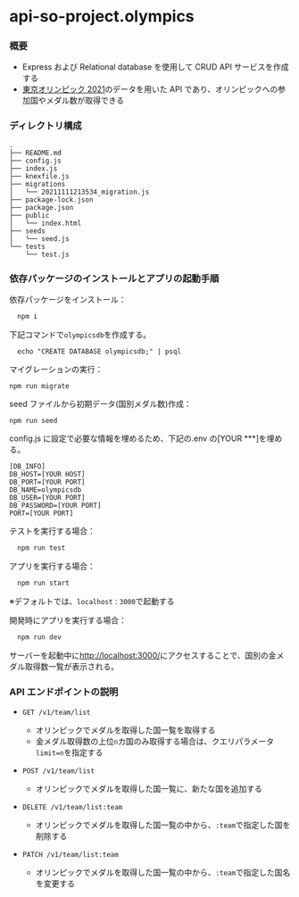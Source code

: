 # api-so-project.olympics

### 概要

- Express および Relational database を使用して CRUD API サービスを作成する
- [東京オリンピック 2021](https://www.kaggle.com/arjunprasadsarkhel/2021-olympics-in-tokyo)のデータを用いた API であり、オリンピックへの参加国やメダル数が取得できる

### ディレクトリ構成

```
.
├── README.md
├── config.js
├── index.js
├── knexfile.js
├── migrations
│   └── 20211111213534_migration.js
├── package-lock.json
├── package.json
├── public
│   └── index.html
├── seeds
│   └── seed.js
└── tests
    └── test.js
```

### 依存パッケージのインストールとアプリの起動手順

依存パッケージをインストール：

```bash
  npm i
```

下記コマンドで`olympicsdb`を作成する。

```
  echo "CREATE DATABASE olympicsdb;" | psql
```

マイグレーションの実行：

```
npm run migrate
```

seed ファイルから初期データ(国別メダル数)作成：

```
npm run seed
```

config.js に設定で必要な情報を埋めるため、下記の.env の[YOUR ***]を埋める。

```
[DB_INFO]
DB_HOST=[YOUR HOST]
DB_PORT=[YOUR PORT]
DB_NAME=olympicsdb
DB_USER=[YOUR PORT]
DB_PASSWORD=[YOUR PORT]
PORT=[YOUR PORT]
```

テストを実行する場合：

```bash
  npm run test
```

アプリを実行する場合：

```bash
  npm run start
```

※デフォルトでは、`localhost：3000`で起動する

開発時にアプリを実行する場合：

```bash
  npm run dev
```

サーバーを起動中に[http://localhost:3000/](http://localhost:3000/)にアクセスすることで、国別の金メダル取得数一覧が表示される。

### API エンドポイントの説明

- `GET /v1/team/list`

  - オリンピックでメダルを取得した国一覧を取得する
  - 金メダル取得数の上位`n`カ国のみ取得する場合は、クエリパラメータ`limit=n`を指定する

- `POST /v1/team/list`

  - オリンピックでメダルを取得した国一覧に、新たな国を追加する

- `DELETE /v1/team/list:team`

  - オリンピックでメダルを取得した国一覧の中から、`:team`で指定した国を削除する

- `PATCH /v1/team/list:team`
  - オリンピックでメダルを取得した国一覧の中から、`:team`で指定した国名を変更する

